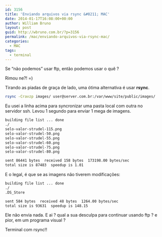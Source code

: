 ```yaml
---
id: 3156
title: 'Enviando arquivos via rsync &#8211; MAC'
date: 2014-01-17T16:08:00+00:00
author: William Bruno
layout: post
guid: http://wbruno.com.br/?p=3156
permalink: /mac/enviando-arquivos-via-rsync-mac/
categories:
  - MAC
tags:
  - terminal
---
```

Se &#8220;não podemos&#8221; usar ftp, então podemos usar o quê ?

Rimou ne?! =)

Tirando as piadas de graça de lado, uma ótima alternativa é usar **rsync**.

``` bash
rsync -Cravzp images/ user@server.com.br:/var/www/site/public/images/
```

Eu usei a linha acima para syncronizar uma pasta local com outra no servidor ssh. Levou 1 segundo para enviar 1 mega de imagens.

``` bash
building file list ... done
./
selo-valor-strudel-115.png
selo-valor-strudel-50.png
selo-valor-strudel-55.png
selo-valor-strudel-60.png
selo-valor-strudel-75.png
selo-valor-strudel-80.png

sent 86441 bytes  received 158 bytes  173198.00 bytes/sec
total size is 87483  speedup is 1.01
```

E o legal, é que se as imagens não tiverem modificações:

``` bash
building file list ... done
./
.DS_Store

sent 584 bytes  received 48 bytes  1264.00 bytes/sec
total size is 93631  speedup is 148.15
```

Ele não envia nada. E ai ? qual a sua desculpa para continuar usando ftp ? e pior, em um programa visual ?

Terminal com rsync!!
